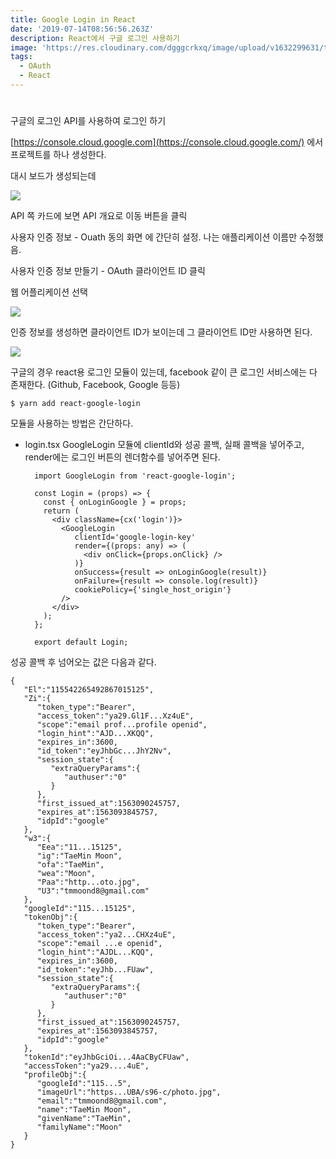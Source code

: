 ```yaml
---
title: Google Login in React
date: '2019-07-14T08:56:56.263Z'
description: React에서 구글 로그인 사용하기
image: 'https://res.cloudinary.com/dgggcrkxq/image/upload/v1632299631/tlog/cover/google_login_hfavjd.jpg'
tags:
  - OAuth
  - React
---
```

#

구글의 로그인 API를 사용하여 로그인 하기

[https://console.cloud.google.com](https://console.cloud.google.com/) 에서 프로젝트를 하나 생성한다. 

대시 보드가 생성되는데

![](https://res.cloudinary.com/dgggcrkxq/image/upload/v1631952574/tlog/_2019-06-10__8-3dcea99e-8640-45f4-9fc6-354128cb77d8.41.05_dsa41u.png)

API 쪽 카드에 보면 API 개요로 이동 버튼을 클릭

사용자 인증 정보 - Ouath 동의 화면  에 간단히 설정. 나는 애플리케이션 이름만 수정했음.

사용자 인증 정보 만들기 - OAuth 클라이언트 ID 클릭

웹 어플리케이션 선택 

![](https://res.cloudinary.com/dgggcrkxq/image/upload/v1631952574/tlog/_2019-06-10__8-803351eb-ed85-42fa-9dd7-89ee57d36caf.44.44_hpxg2i.png)

인증 정보를 생성하면 클라이언트 ID가 보이는데 그 클라이언트 ID만 사용하면 된다.

![](https://res.cloudinary.com/dgggcrkxq/image/upload/v1631952574/tlog/_2019-06-10__8-c7bf6db9-5894-41ac-aa94-236e302ef90d.45.42_latb4g.png)

구글의 경우 react용 로그인 모듈이 있는데, facebook 같이 큰 로그인 서비스에는 다 존재한다. (Github, Facebook, Google 등등)

    $ yarn add react-google-login

모듈을 사용하는 방법은 간단하다.

- login.tsx       GoogleLogin 모듈에 clientId와 성공 콜백, 실패 콜백을 넣어주고, render에는 로그인 버튼의 렌더함수를 넣어주면 된다.

        import GoogleLogin from 'react-google-login';
        
        const Login = (props) => {
          const { onLoginGoogle } = props;
          return (
            <div className={cx('login')}>
              <GoogleLogin
                 clientId='google-login-key'
                 render={(props: any) => (
                   <div onClick={props.onClick} />
                 )}
                 onSuccess={result => onLoginGoogle(result)}
                 onFailure={result => console.log(result)}
                 cookiePolicy={'single_host_origin'}
              />
            </div>
          );
        };
        
        export default Login;

성공 콜백 후 넘어오는 값은 다음과 같다.

    {  
       "El":"115542265492867015125",
       "Zi":{  
          "token_type":"Bearer",
          "access_token":"ya29.Gl1F...Xz4uE",
          "scope":"email prof...profile openid",
          "login_hint":"AJD...XKQQ",
          "expires_in":3600,
          "id_token":"eyJhbGc...JhY2Nv",
          "session_state":{  
             "extraQueryParams":{  
                "authuser":"0"
             }
          },
          "first_issued_at":1563090245757,
          "expires_at":1563093845757,
          "idpId":"google"
       },
       "w3":{  
          "Eea":"11...15125",
          "ig":"TaeMin Moon",
          "ofa":"TaeMin",
          "wea":"Moon",
          "Paa":"http...oto.jpg",
          "U3":"tmmoond8@gmail.com"
       },
       "googleId":"115...15125",
       "tokenObj":{  
          "token_type":"Bearer",
          "access_token":"ya2...CHXz4uE",
          "scope":"email ...e openid",
          "login_hint":"AJDL...KQQ",
          "expires_in":3600,
          "id_token":"eyJhb...FUaw",
          "session_state":{  
             "extraQueryParams":{  
                "authuser":"0"
             }
          },
          "first_issued_at":1563090245757,
          "expires_at":1563093845757,
          "idpId":"google"
       },
       "tokenId":"eyJhbGciOi...4AaCByCFUaw",
       "accessToken":"ya29....4uE",
       "profileObj":{  
          "googleId":"115...5",
          "imageUrl":"https...UBA/s96-c/photo.jpg",
          "email":"tmmoond8@gmail.com",
          "name":"TaeMin Moon",
          "givenName":"TaeMin",
          "familyName":"Moon"
       }
    }
